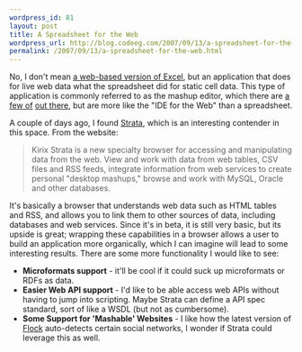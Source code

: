 ```yaml
--- 
wordpress_id: 81
layout: post
title: A Spreadsheet for the Web
wordpress_url: http://blog.codeeg.com/2007/09/13/a-spreadsheet-for-the-web/
permalink: /2007/09/13/a-spreadsheet-for-the-web.html
---
```

No, I don't mean <a title="Google Spreadsheet" href="http://docs.google.com">a web-based version of Excel</a>, but an application that does for live web data what the spreadsheet did for static cell data.  This type of application is commonly referred to as the mashup editor, which there are <a title="Google Mashup Editor" href="http://editor.googlemashups.com">a few of</a> <a title="Yahoo! Pipes" href="http://pipes.yahoo.com/pipes/">out there</a>, but are more like the "IDE for the Web" than a spreadsheet.

A couple of days ago, I found <a title="Strata - The Data Browser" href="http://www.kirix.com">Strata</a>, which is an interesting contender in this space.  From the website:
<blockquote>Kirix Strata is a new specialty browser for accessing and manipulating data from the web. View and work with data from web tables, CSV files and RSS feeds, integrate information from web services to create personal "desktop mashups," browse and work with MySQL, Oracle and other databases.</blockquote>
It's basically a browser that understands web data such as HTML tables and RSS, and allows you to link them to other sources of data, including databases and web services.  Since it's in beta, it is still very basic, but its upside is great; wrapping these capabilities in a browser allows a user to build an application more organically, which I can imagine will lead to some interesting results.  There are some more functionality I would like to see:
<ul>
	<li><strong>Microformats support</strong> - it'll be cool if it could suck up microformats or RDFs as data.</li>
	<li><strong>Easier Web API support</strong> - I'd like to be able access web APIs without having to jump into scripting.  Maybe Strata can define a API spec standard, sort of like a WSDL (but not as cumbersome).</li>
	<li><strong>Some Support for 'Mashable' Websites</strong> - I like how the latest version of <a title="Flock Browser" href="http://www.flock.com">Flock</a> auto-detects certain social networks, I wonder if Strata could leverage this as well.</li>
</ul>

